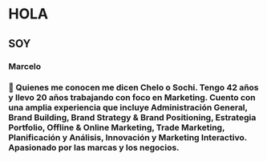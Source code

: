 # HOLA
## SOY
### Marcelo
### 👋 Quienes me conocen me dicen Chelo o Sochi. Tengo 42 años y llevo 20 años trabajando con foco en Marketing. Cuento con una amplia experiencia que incluye Administración General, Brand Building, Brand Strategy & Brand Positioning, Estrategia Portfolio, Offline & Online Marketing, Trade Marketing, Planificación y Análisis, Innovación y Marketing Interactivo. Apasionado por las marcas y los negocios.

<!--
**msochi/msochi** is a ✨ _special_ ✨ repository because its `README.md` (this file) appears on your GitHub profile.

Here are some ideas to get you started:

- 🔭 I’m currently working on ...
- 🌱 I’m currently learning ...
- 👯 I’m looking to collaborate on ...
- 🤔 I’m looking for help with ...
- 💬 Ask me about ...
- 📫 How to reach me: ...
- 😄 Pronouns: ...
- ⚡ Fun fact: ...
-->
